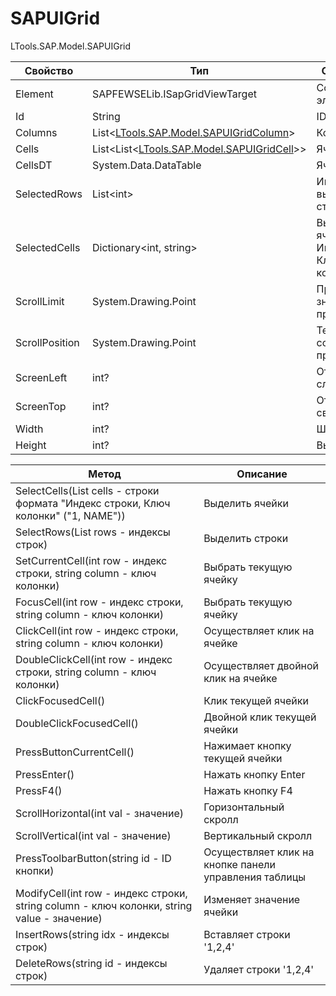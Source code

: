 # SAPUIGrid

LTools.SAP.Model.SAPUIGrid

| Свойство       | Тип                                                             | Описание                               |
| -------------- | --------------------------------------------------------------- | -------------------------------------- |
| Element        | SAPFEWSELib.ISapGridViewTarget                                  | Ссылка на элемент                      |
| Id             | String                                                          | ID элемента                            |
| Columns        | List<[LTools.SAP.Model.SAPUIGridColumn](sapuigridcolumn.md)>    | Колонки                                |
| Cells          | List\<List<[LTools.SAP.Model.SAPUIGridCell](sapuigridcell.md)>> | Ячейки                                 |
| CellsDT        | System.Data.DataTable                                           | Ячейки                                 |
| SelectedRows   | List\<int>                                                      | Индексы выбранных строк                |
| SelectedCells  | Dictionary\<int, string>                                        | Выбранные ячейки. Индекс, Ключ колонки |
| ScrollLimit    | System.Drawing.Point                                            | Предельное значение прокрутки          |
| ScrollPosition | System.Drawing.Point                                            | Текущее состояние прокрутки            |
| ScreenLeft     | int?                                                            | Отступ слева                           |
| ScreenTop      | int?                                                            | Отступ сверху                          |
| Width          | int?                                                            | Ширина                                 |
| Height         | int?                                                            | Высота                                 |

| Метод                                                                                      | Описание                                              |
| ------------------------------------------------------------------------------------------ | ----------------------------------------------------- |
| SelectCells(List cells - строки формата "Индекс строки, Ключ колонки" ("1, NAME"))         | Выделить ячейки                                       |
| SelectRows(List rows - индексы строк)                                                      | Выделить строки                                       |
| SetCurrentCell(int row - индекс строки, string column - ключ колонки)                      | Выбрать текущую ячейку                                |
| FocusCell(int row - индекс строки, string column - ключ колонки)                           | Выбрать текущую ячейку                                |
| ClickCell(int row - индекс строки, string column - ключ колонки)                           | Осуществляет клик на ячейке                           |
| DoubleClickCell(int row - индекс строки, string column - ключ колонки)                     | Осуществляет двойной клик на ячейке                   |
| ClickFocusedCell()                                                                         | Клик текущей ячейки                                   |
| DoubleClickFocusedCell()                                                                   | Двойной клик текущей ячейки                           |
| PressButtonCurrentCell()                                                                   | Нажимает кнопку текущей ячейки                        |
| PressEnter()                                                                               | Нажать кнопку Enter                                   |
| PressF4()                                                                                  | Нажать кнопку F4                                      |
| ScrollHorizontal(int val - значение)                                                       | Горизонтальный скролл                                 |
| ScrollVertical(int val - значение)                                                         | Вертикальный скролл                                   |
| PressToolbarButton(string id - ID кнопки)                                                  | Осуществляет клик на кнопке панели управления таблицы |
| ModifyCell(int row - индекс строки, string column - ключ колонки, string value - значение) | Изменяет значение ячейки                              |
| InsertRows(string idx - индексы строк)                                                     | Вставляет строки '1,2,4'                              |
| DeleteRows(string id - индексы строк)                                                      | Удаляет строки '1,2,4'                                |

